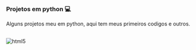 ### Projetos em python 💻
Alguns projetos meu em python, aqui tem meus primeiros codigos e outros.
<div style="display: inline_block"><br/>
  <img aling="center" alt="html5" src="https://img.shields.io/badge/PYTHON-2B2728?style=for-the-badge&logo=python&logoColor=3776AB"/>
</div> <br/>
